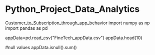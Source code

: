# Python_Project_Data_Analytics
Customer_to_Subscription_through_app_behavior
import numpy as np
import pandas as pd

appData=pd.read_csv("FineTech_appData.csv")
appData.head(10)

#null values
appData.isnull().sum()
